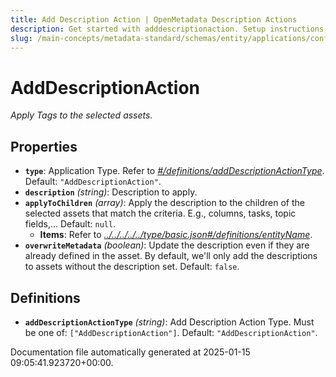 ```yaml
---
title: Add Description Action | OpenMetadata Description Actions
description: Get started with adddescriptionaction. Setup instructions, features, and configuration details inside.
slug: /main-concepts/metadata-standard/schemas/entity/applications/configuration/external/automator/adddescriptionaction
---
```


# AddDescriptionAction

*Apply Tags to the selected assets.*

## Properties

- **`type`**: Application Type. Refer to *[#/definitions/addDescriptionActionType](#definitions/addDescriptionActionType)*. Default: `"AddDescriptionAction"`.
- **`description`** *(string)*: Description to apply.
- **`applyToChildren`** *(array)*: Apply the description to the children of the selected assets that match the criteria. E.g., columns, tasks, topic fields,... Default: `null`.
  - **Items**: Refer to *[../../../../../type/basic.json#/definitions/entityName](#/../../../../type/basic.json#/definitions/entityName)*.
- **`overwriteMetadata`** *(boolean)*: Update the description even if they are already defined in the asset. By default, we'll only add the descriptions to assets without the description set. Default: `false`.
## Definitions

- **`addDescriptionActionType`** *(string)*: Add Description Action Type. Must be one of: `["AddDescriptionAction"]`. Default: `"AddDescriptionAction"`.


Documentation file automatically generated at 2025-01-15 09:05:41.923720+00:00.
